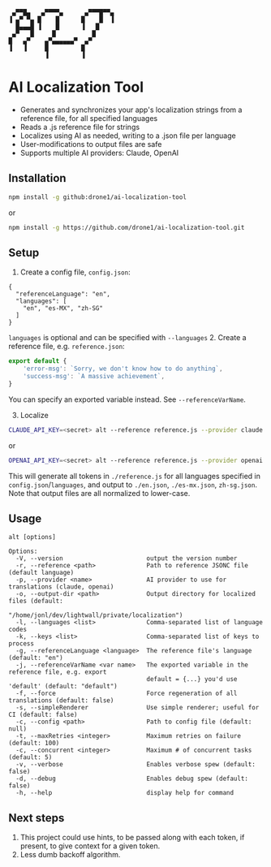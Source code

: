 ```
 ▄▀▀█▄   ▄▀▀▀▀▄      ▄▀▀▀█▀▀▄ 
▐ ▄▀ ▀▄ █    █      █    █  ▐ 
  █▄▄▄█ ▐    █      ▐   █     
 ▄▀   █     █          █      
█   ▄▀    ▄▀▄▄▄▄▄▄▀  ▄▀       
▐   ▐     █         █         
          ▐         ▐        
```
# AI Localization Tool
* Generates and synchronizes your app's localization strings from a reference file, for all specified languages
* Reads a .js reference file for strings
* Localizes using AI as needed, writing to a .json file per language
* User-modifications to output files are safe
* Supports multiple AI providers: Claude, OpenAI

## Installation
```bash
npm install -g github:drone1/ai-localization-tool
```
or
```bash
npm install -g https://github.com/drone1/ai-localization-tool.git
```
## Setup
1. Create a config file, ``config.json``:
```
{
  "referenceLanguage": "en",
  "languages": [
	"en", "es-MX", "zh-SG"
  ]
}
```
``languages`` is optional and can be specified with ``--languages``
2. Create a reference file, e.g. ``reference.json``:
```javascript
export default {
    'error-msg': `Sorry, we don't know how to do anything`,
    'success-msg': `A massive achievement`,
}
```
You can specify an exported variable instead. See `--referenceVarName`.

3. Localize
```bash
CLAUDE_API_KEY=<secret> alt --reference reference.js --provider claude
```
or
```bash
OPENAI_API_KEY=<secret> alt --reference reference.js --provider openai
```
This will generate all tokens in `./reference.js` for all languages specified in `config.json`/``languages``, and output to `./en.json`, `./es-mx.json`, `zh-sg.json`.
Note that output files are all normalized to lower-case.

## Usage
```
alt [options]

Options:
  -V, --version                       output the version number
  -r, --reference <path>              Path to reference JSONC file (default language)
  -p, --provider <name>               AI provider to use for translations (claude, openai)
  -o, --output-dir <path>             Output directory for localized files (default:
                                      "/home/jonl/dev/lightwall/private/localization")
  -l, --languages <list>              Comma-separated list of language codes
  -k, --keys <list>                   Comma-separated list of keys to process
  -g, --referenceLanguage <language>  The reference file's language (default: "en")
  -j, --referenceVarName <var name>   The exported variable in the reference file, e.g. export
                                      default = {...} you'd use 'default' (default: "default")
  -f, --force                         Force regeneration of all translations (default: false)
  -s, --simpleRenderer                Use simple renderer; useful for CI (default: false)
  -c, --config <path>                 Path to config file (default: null)
  -t, --maxRetries <integer>          Maximum retries on failure (default: 100)
  -c, --concurrent <integer>          Maximum # of concurrent tasks (default: 5)
  -v, --verbose                       Enables verbose spew (default: false)
  -d, --debug                         Enables debug spew (default: false)
  -h, --help                          display help for command
```

## Next steps
1. This project could use hints, to be passed along with each token, if present, to give context for a given token.
2. Less dumb backoff algorithm.